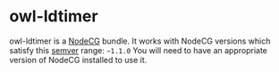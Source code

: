 # owl-ldtimer
owl-ldtimer is a [NodeCG](http://github.com/nodecg/nodecg) bundle. 
It works with NodeCG versions which satisfy this [semver](https://docs.npmjs.com/getting-started/semantic-versioning) range: `~1.1.0`
You will need to have an appropriate version of NodeCG installed to use it.


